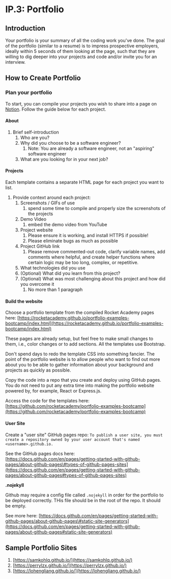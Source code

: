 # IP.3: Portfolio

## Introduction

Your portfolio is your summary of all the coding work you've done. The goal of the portfolio \(similar to a resume\) is to impress prospective employers, ideally within 5 seconds of them looking at the page, such that they are willing to dig deeper into your projects and code and/or invite you for an interview.

## How to Create Portfolio

### Plan your portfolio

To start, you can compile your projects you wish to share into a page on [Notion](https://www.notion.so/personal). Follow the guide below for each project.

#### About

1. Brief self-introduction
   1. Who are you?
   2. Why did you choose to be a software engineer?
      1. Note: You are already a software engineer, not an "aspiring" software engineer
   3.  What are you looking for in your next job?

#### Projects

Each template contains a separate HTML page for each project you want to list.

1. Provide context around each project:
   1. Screenshots / GIFs of use
      1. spend some time to compile and properly size the screenshots of the projects
   2. Demo Video
      1. embed the demo video from YouTube
   3. Project website
      1. Please ensure it is working, and install HTTPS if possible!
      2. Please eliminate bugs as much as possible
   4. Project GitHub link
      1. Please remove commented-out code, clarify variable names, add comments where helpful, and create helper functions where certain logic may be too long, complex, or repetitive.
   5. What technologies did you use
   6. \(Optional\) What did you learn from this project?
   7. \(Optional\) What was most challenging about this project and how did you overcome it
      1. No more than 1 paragraph

#### Build the website

Choose a portfolio template from the compiled Rocket Academy pages here: [https://rocketacademy.github.io/portfolio-examples-bootcamp/index.html](https://rocketacademy.github.io/portfolio-examples-bootcamp/index.html)

These pages are already setup, but feel free to make small changes to them, i.e., color changes or to add sections. All the templates use Bootstrap.

Don't spend days to redo the template CSS into something fancier. The point of the portfolio website is to allow people who want to find out more about you to be able to gather information about your background and projects as quickly as possible.

Copy the code into a repo that you create and deploy using GitHub pages. You do not need to put any extra time into making the portfolio website powered by, for example, React or Express.js.

Access the code for the templates here: [https://github.com/rocketacademy/portfolio-examples-bootcamp](https://github.com/rocketacademy/portfolio-examples-bootcamp)

#### User Site

Create a "user site" GitHub pages repo: `To publish a user site, you must create a repository owned by your user account that's named <username>.github.io.`

See the GitHub pages docs here: [https://docs.github.com/en/pages/getting-started-with-github-pages/about-github-pages\#types-of-github-pages-sites](https://docs.github.com/en/pages/getting-started-with-github-pages/about-github-pages#types-of-github-pages-sites)

**.nojekyll**

Github may require a config file called `.nojekyll` in order for the portfolio to be deployed correctly. THis file should be in the root of the repo. It should be empty.

See more here: [https://docs.github.com/en/pages/getting-started-with-github-pages/about-github-pages\#static-site-generators](https://docs.github.com/en/pages/getting-started-with-github-pages/about-github-pages#static-site-generators)

## Sample Portfolio Sites

1. [https://samkohlq.github.io/](https://samkohlq.github.io/)
2. [https://perrylzx.github.io/](https://perrylzx.github.io/)
3. [https://lohengliang.github.io/](https://lohengliang.github.io/)

